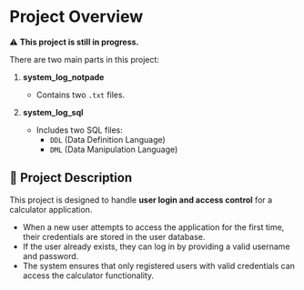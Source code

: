 # Project Overview

⚠️ **This project is still in progress.**

There are two main parts in this project:

1. **system_log_notpade**
   - Contains two `.txt` files.

2. **system_log_sql**
   - Includes two SQL files:
     - `DDL` (Data Definition Language)
     - `DML` (Data Manipulation Language)

## 🔐 Project Description

This project is designed to handle **user login and access control** for a calculator application.

- When a new user attempts to access the application for the first time, their credentials are stored in the user database.
- If the user already exists, they can log in by providing a valid username and password.
- The system ensures that only registered users with valid credentials can access the calculator functionality.
